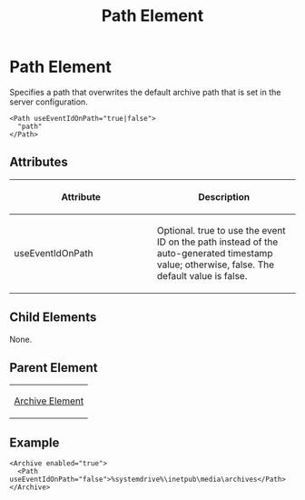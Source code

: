 ﻿---
title: Path Element
TOCTitle: Path Element
ms:assetid: 6614def7-9f48-4b36-a478-7481e436a74f
ms:mtpsurl: https://msdn.microsoft.com/en-us/library/Hh547044(v=VS.90)
ms:contentKeyID: 37836885
ms.date: 05/02/2012
mtps_version: v=VS.90
---

# Path Element

Specifies a path that overwrites the default archive path that is set in the server configuration.

    <Path useEventIdOnPath="true|false"> 
      "path"
    </Path>

## Attributes

<table>
<colgroup>
<col style="width: 50%" />
<col style="width: 50%" />
</colgroup>
<thead>
<tr class="header">
<th><p>Attribute</p></th>
<th><p>Description</p></th>
</tr>
</thead>
<tbody>
<tr class="odd">
<td><p>useEventIdOnPath</p></td>
<td><p>Optional. true to use the event ID on the path instead of the auto-generated timestamp value; otherwise, false. The default value is false.</p></td>
</tr>
</tbody>
</table>


## Child Elements

None.

## Parent Element

<table>
<colgroup>
<col style="width: 100%" />
</colgroup>
<tbody>
<tr class="odd">
<td><p><a href="archive-element.md">Archive Element</a></p></td>
</tr>
</tbody>
</table>


## Example

    <Archive enabled="true">
      <Path useEventIdOnPath="false">%systemdrive%\inetpub\media\archives</Path>
    </Archive>

